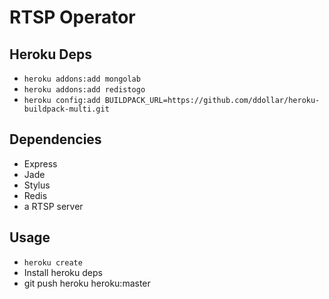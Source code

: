RTSP Operator
=============
## Heroku Deps
- `heroku addons:add mongolab`
- `heroku addons:add redistogo`
- `heroku config:add BUILDPACK_URL=https://github.com/ddollar/heroku-buildpack-multi.git`

## Dependencies
- Express
- Jade
- Stylus
- Redis
- a RTSP server

## Usage
- `heroku create`
- Install heroku deps
- git push heroku heroku:master